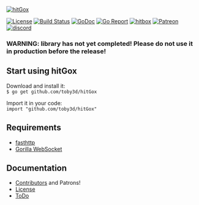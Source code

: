 [![hitGox](https://cloud.githubusercontent.com/assets/5412322/20304395/cb6f0f62-ab51-11e6-9b81-c2dd7db55afb.jpg)](https://www.hitbox.tv/toby3d/subscribe)

[![License](https://img.shields.io/npm/l/express.svg?maxAge=2592000)](LICENSE.md)
[![Build Status](https://travis-ci.org/toby3d/hitGox.svg)](https://travis-ci.org/toby3d/hitGox)
[![GoDoc](https://godoc.org/github.com/toby3d/hitGox?status.svg)](https://godoc.org/github.com/toby3d/hitGox)
[![Go Report](https://goreportcard.com/badge/github.com/toby3d/hitGox)](https://goreportcard.com/report/github.com/toby3d/hitGox)
[![hitbox](https://img.shields.io/badge/subscribe-hitbox-99cc00.svg)](https://www.hitbox.tv/toby3d/subscribe)
[![Patreon](https://img.shields.io/badge/support-patreon-E6461A.svg?maxAge=2592000)](https://www.patreon.com/toby3d)
[![discord](https://discordapp.com/api/guilds/208605007744860163/widget.png)](https://discord.gg/fM4QqmA)

### WARNING: library has not yet completed! Please **do not use it in production** before the release!

## Start using hitGox
Download and install it:  
`$ go get github.com/toby3d/hitGox`

Import it in your code:  
`import "github.com/toby3d/hitGox"`

## Requirements
- [fasthttp](https://github.com/valyala/fasthttp)
- [Gorilla WebSocket](https://github.com/gorilla/websocket)

## Documentation
- [Contributors](CONTRIBUTORS.md) and Patrons!
- [License](LICENSE.md)
- [ToDo](https://github.com/toby3d/hitGox/projects/)
